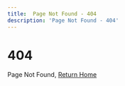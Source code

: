 ```yaml
---
title:  Page Not Found - 404
description: 'Page Not Found - 404'
---
```


# 404

Page Not Found, [Return Home](/docs)
